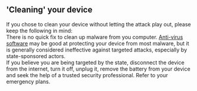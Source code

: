 ## &#39;Cleaning&#39; your device
If you chose to clean your device without letting the attack play out, please keep the following in mind:
<br>
There is no quick fix to clean up malware from you computer. [Anti-virus software](en/topics/practice-1-emergencies/4-malware/3-9-learn.md) may be good at protecting your device from most malware, but it is generally considered ineffective against targeted attacks, especially by state-sponsored actors.
<br>
If you believe you are being targeted by the state, disconnect the device from the internet, turn it off, unplug it, remove the battery from your device and seek the help of a trusted security professional. Refer to your emergency plans.
